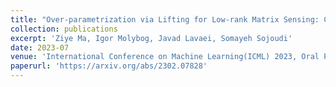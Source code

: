 ```yaml
---
title: "Over-parametrization via Lifting for Low-rank Matrix Sensing: Conversion of Spurious Solutions to Strict Saddle Points"
collection: publications
excerpt: 'Ziye Ma, Igor Molybog, Javad Lavaei, Somayeh Sojoudi'
date: 2023-07
venue: 'International Conference on Machine Learning(ICML) 2023, Oral Presentation.'
paperurl: 'https://arxiv.org/abs/2302.07828'
---
```


